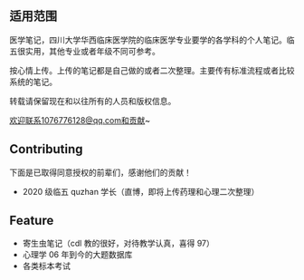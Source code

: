 ## 适用范围

医学笔记，四川大学华西临床医学院的临床医学专业要学的各学科的个人笔记。临五很实用，其他专业或者年级不同可参考。

按心情上传。上传的笔记都是自己做的或者二次整理。主要传有标准流程或者比较系统的笔记。

转载请保留现在和以往所有的人员和版权信息。

欢迎联系1076776128@qq.com和贡献~

## Contributing

下面是已取得同意授权的前辈们，感谢他们的贡献！

- 2020 级临五 quzhan 学长（直博，即将上传药理和心理二次整理）

## Feature

- 寄生虫笔记（cdl 教的很好，对待教学认真，喜得 97）
- 心理学 06 年到今的大题数据库
- 各类标本考试
